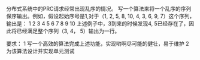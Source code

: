 分布式系统中的PRC请求经常出现乱序的情况。
写一个算法来将一个乱序的序列保序输出。例如，假设起始序号是1,对于（1, 2, 5, 8, 10, 4, 3, 6, 9, 7）这个序列，输出是：
1
2
3 4 5
6
7 8 9 10
上述例子中，3到来的时候发现4, 5已经存在了，因此将已经满足整个序列（3, 4， 5）输出为一行。

要求：
1 写一个高效的算法完成上述功能，实现哟啊尽可能的健壮，易于维护
2 为该算法设计并实现单元测试

